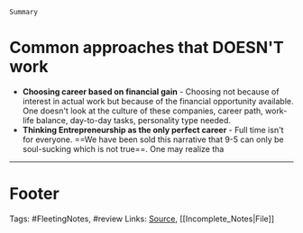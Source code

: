`Summary`

# Common approaches that DOESN'T work
- **Choosing career based on financial gain** - Choosing not because of interest in actual work but because of the financial opportunity available. One doesn't look at the culture of these companies, career path, work-life balance, day-to-day tasks, personality type needed. 
- **Thinking Entrepreneurship as the only perfect career** - Full time isn't for everyone. ==We have been sold this narrative that 9-5 can only be soul-sucking which is not true==. One may realize tha


---

# Footer
Tags: #FleetingNotes, #review
Links: 
[Source](https://medium.com/better-humans/how-to-choose-a-career-that-fulfills-you-while-keeping-your-9-5-47462bbf6569), [[Incomplete_Notes|File]]

<!-- Comment
-->

[//]: # (Write a comment here)

<!--stackedit_data:
eyJoaXN0b3J5IjpbNzMzMjM4MTAyXX0=
-->